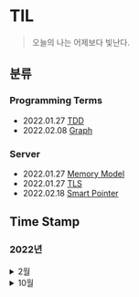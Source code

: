 # __TIL__
> 오늘의 나는 어제보다 빛난다.


## __분류__
### Programming Terms
* 2022.01.27 [TDD](https://github.com/sho1007/TIL/blob/main/Programming_Terms/TDD.md)
* 2022.02.08 [Graph](https://github.com/sho1007/TIL/blob/main/Programming_Terms/Graph.md)

### Server
* 2022.01.27 [Memory Model](https://github.com/sho1007/TIL/blob/main/Server/Memory_Model.md)
* 2022.01.27 [TLS](https://github.com/sho1007/TIL/blob/main/Server/TLS.md)
* 2022.02.18 [Smart Pointer](https://github.com/sho1007/TIL/blob/main/Server/Smart_Pointer.md)


## __Time Stamp__
### __2022년__
<details markdown="1">
<summary>2월</summary>

#####   18일
[Smart Pointer](https://github.com/sho1007/TIL/blob/main/Server/Smart_Pointer.md)

<summary>10월</summary>

# 18일
</details>

<details markdown="1">
<summary>10월</summary>

#### 3주차
#####   18일
[캐스트 연산자]()   
[기술면접질문]()   
[PorxyPattern]()   
[BOJ_5430]()   
[BOJ_7662]()   
[BOJ_11723]()   

    


</details>